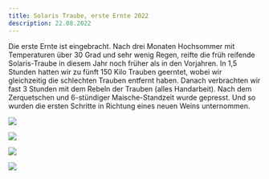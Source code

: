 ```yaml
---
title: Solaris Traube, erste Ernte 2022
description: 22.08.2022
---
```

Die erste Ernte ist eingebracht. Nach drei Monaten Hochsommer mit Temperaturen über 30 Grad und sehr wenig Regen, reifte die früh reifende Solaris-Traube in diesem Jahr noch früher als in den Vorjahren. In 1,5 Stunden hatten wir zu fünft 150 Kilo Trauben geerntet, wobei wir gleichzeitig die schlechten Trauben entfernt haben. Danach verbrachten wir fast 3 Stunden mit dem Rebeln der Trauben (alles Handarbeit). Nach dem Zerquetschen und 6-stündiger Maische-Standzeit wurde gepresst. Und so wurden die ersten Schritte in Richtung eines neuen Weins unternommen.

![](/img/2022-08-22-oogst-solaris-1.jpg)

![](/img/2022-08-22-oogst-solaris-4.jpg)

![](/img/2022-08-22-oogst-solaris-3.jpg)

![](/img/2022-08-22-oogst-solaris-5.jpg)